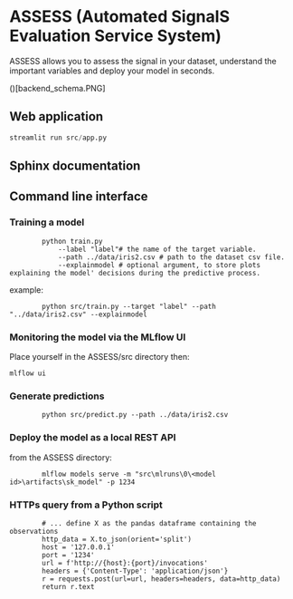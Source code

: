 # ASSESS (Automated SignalS Evaluation Service System)

 ASSESS allows you to assess the signal in your dataset, understand the important variables and deploy your model in seconds.

()[backend_schema.PNG]



## Web application

```python
streamlit run src/app.py
```

## Sphinx documentation


## Command line interface


### Training a model 

```
		python train.py 
			--label "label"# the name of the target variable.
			--path ../data/iris2.csv # path to the dataset csv file.
			--explainmodel # optional argument, to store plots explaining the model' decisions during the predictive process.
```
example:

```
		python src/train.py --target "label" --path "../data/iris2.csv" --explainmodel
```

### Monitoring the model via the MLflow UI

Place yourself in the ASSESS/src directory then:

```
mlflow ui
```

### Generate predictions

```
		python src/predict.py --path ../data/iris2.csv
```

### Deploy the model as a local REST API

from the ASSESS directory:

```
		mlflow models serve -m "src\mlruns\0\<model id>\artifacts\sk_model" -p 1234 
```
	
### HTTPs query from a Python script

```
		# ... define X as the pandas dataframe containing the observations
        http_data = X.to_json(orient='split')
        host = '127.0.0.1'
        port = '1234'
        url = f'http://{host}:{port}/invocations'
        headers = {'Content-Type': 'application/json'}
        r = requests.post(url=url, headers=headers, data=http_data)
        return r.text
```
